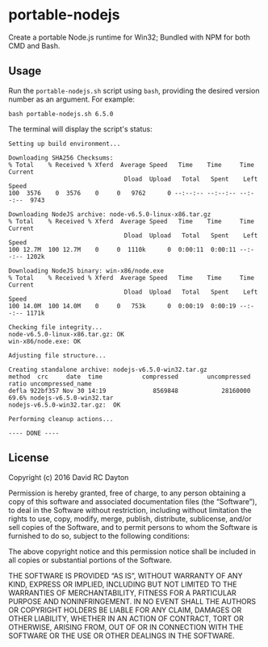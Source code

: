 # portable-nodejs

Create a portable Node.js runtime for Win32; Bundled with NPM for both CMD and
Bash.

## Usage

Run the `portable-nodejs.sh` script using `bash`, providing the desired version
number as an argument. For example:

    bash portable-nodejs.sh 6.5.0

The terminal will display the script's status:

    Setting up build environment...

    Downloading SHA256 Checksums:
    % Total    % Received % Xferd  Average Speed   Time    Time     Time  Current
                                    Dload  Upload   Total   Spent    Left  Speed
    100  3576    0  3576    0     0   9762      0 --:--:-- --:--:-- --:--:--  9743

    Downloading NodeJS archive: node-v6.5.0-linux-x86.tar.gz
    % Total    % Received % Xferd  Average Speed   Time    Time     Time  Current
                                    Dload  Upload   Total   Spent    Left  Speed
    100 12.7M  100 12.7M    0     0  1110k      0  0:00:11  0:00:11 --:--:-- 1202k

    Downloading NodeJS binary: win-x86/node.exe
    % Total    % Received % Xferd  Average Speed   Time    Time     Time  Current
                                    Dload  Upload   Total   Spent    Left  Speed
    100 14.0M  100 14.0M    0     0   753k      0  0:00:19  0:00:19 --:--:-- 1171k

    Checking file integrity...
    node-v6.5.0-linux-x86.tar.gz: OK
    win-x86/node.exe: OK

    Adjusting file structure...

    Creating standalone archive: nodejs-v6.5.0-win32.tar.gz
    method  crc     date  time           compressed        uncompressed  ratio uncompressed_name
    defla 922bf357 Nov 30 14:19             8569848            28160000  69.6% nodejs-v6.5.0-win32.tar
    nodejs-v6.5.0-win32.tar.gz:	 OK

    Performing cleanup actions...

    ---- DONE ----

## License

Copyright (c) 2016 David RC Dayton

Permission is hereby granted, free of charge, to any person obtaining a copy of
this software and associated documentation files (the “Software”), to deal in
the Software without restriction, including without limitation the rights to
use, copy, modify, merge, publish, distribute, sublicense, and/or sell copies of
the Software, and to permit persons to whom the Software is furnished to do so,
subject to the following conditions:

The above copyright notice and this permission notice shall be included in all
copies or substantial portions of the Software.

THE SOFTWARE IS PROVIDED “AS IS”, WITHOUT WARRANTY OF ANY KIND, EXPRESS OR
IMPLIED, INCLUDING BUT NOT LIMITED TO THE WARRANTIES OF MERCHANTABILITY, FITNESS
FOR A PARTICULAR PURPOSE AND NONINFRINGEMENT. IN NO EVENT SHALL THE AUTHORS OR
COPYRIGHT HOLDERS BE LIABLE FOR ANY CLAIM, DAMAGES OR OTHER LIABILITY, WHETHER
IN AN ACTION OF CONTRACT, TORT OR OTHERWISE, ARISING FROM, OUT OF OR IN
CONNECTION WITH THE SOFTWARE OR THE USE OR OTHER DEALINGS IN THE SOFTWARE.